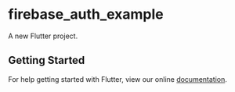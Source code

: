 # firebase_auth_example

A new Flutter project.

## Getting Started

For help getting started with Flutter, view our online
[documentation](https://flutter.io/).
